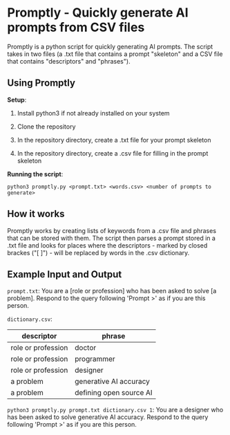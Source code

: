 # Promptly - Quickly generate AI prompts from CSV files 
Promptly is a python script for quickly generating AI prompts. The script takes in two files (a .txt file that contains a prompt "skeleton" and a CSV file that contains "descriptors" and "phrases"). 

## Using Promptly

**Setup**: 
1. Install python3 if not already installed on your system

2. Clone the repository 

3. In the repository directory, create a .txt file for your prompt skeleton

4. In the repository directory, create a .csv file for filling in the prompt skeleton

**Running the script**: 

`python3 promptly.py <prompt.txt> <words.csv> <number of prompts to generate>`

## How it works
Promptly works by creating lists of keywords from a .csv file and phrases that can be stored with them. The script then parses a prompt stored in a .txt file and looks for places where the descriptors - marked by closed brackes ("[ ]") - will be replaced by words in the .csv dictionary. 


## Example Input and Output

`prompt.txt`: You are a [role or profession] who has been asked to solve [a problem]. Respond to the query following 'Prompt >' as if you are this person.

`dictionary.csv`: 

| descriptor | phrase |
| ---------- | -------|
|role or profession | doctor |
|role or profession | programmer |
|role or profession | designer |
|a problem | generative AI accuracy |
|a problem | defining open source AI |

`python3 promptly.py prompt.txt dictionary.csv 1`:
You are a designer who has been asked to solve generative AI accuracy. Respond to the query following 'Prompt >' as if you are this person.